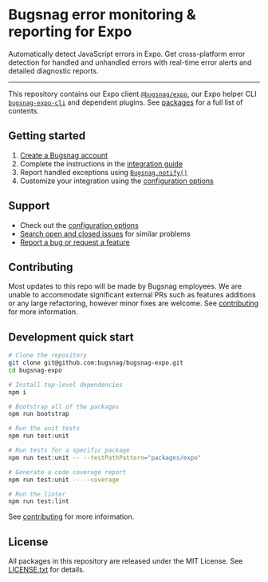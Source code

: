 # Bugsnag error monitoring & reporting for Expo

Automatically detect JavaScript errors in Expo. Get cross-platform error detection for handled and unhandled errors with real-time error alerts and detailed diagnostic reports.

---

This repository contains our Expo client [`@bugsnag/expo`](./packages/expo), our Expo helper CLI [`bugsnag-expo-cli`](./packages/expo-cli) and dependent plugins. See [packages](./packages) for a full list of contents.

## Getting started

1. [Create a Bugsnag account](https://www.bugsnag.com)
2. Complete the instructions in the [integration guide](https://docs.bugsnag.com/platforms/react-native/expo/)
3. Report handled exceptions using
   [`Bugsnag.notify()`](https://docs.bugsnag.com/platforms/react-native/expo/#reporting-handled-errors)
4. Customize your integration using the
   [configuration options](https://docs.bugsnag.com/platforms/react-native/expo/configuration-options/)

## Support

* Check out the [configuration options](https://docs.bugsnag.com/platforms/react-native/expo/configuration-options)
* [Search open and closed issues](https://github.com/bugsnag/bugsnag-expo/issues?q=+) for similar problems
* [Report a bug or request a feature](https://github.com/bugsnag/bugsnag-expo/issues/new/choose)

## Contributing

Most updates to this repo will be made by Bugsnag employees. We are unable to accommodate significant external PRs such as features additions or any large refactoring, however minor fixes are welcome. See [contributing](CONTRIBUTING.md) for more information.

## Development quick start

```sh
# Clone the repository
git clone git@github.com:bugsnag/bugsnag-expo.git
cd bugsnag-expo

# Install top-level dependencies
npm i

# Bootstrap all of the packages
npm run bootstrap

# Run the unit tests
npm run test:unit

# Run tests for a specific package
npm run test:unit -- --testPathPattern="packages/expo"

# Generate a code coverage report
npm run test:unit -- --coverage

# Run the linter
npm run test:lint
```

See [contributing](CONTRIBUTING.md) for more information.

## License

All packages in this repository are released under the MIT License. See [LICENSE.txt](./LICENSE.txt) for details.
